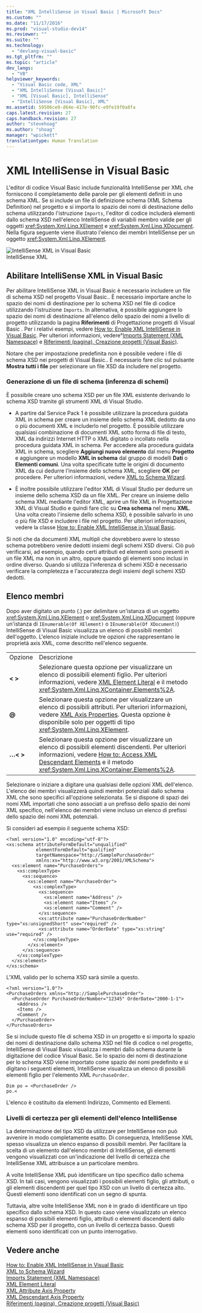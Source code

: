 ```yaml
---
title: "XML IntelliSense in Visual Basic | Microsoft Docs"
ms.custom: ""
ms.date: "11/17/2016"
ms.prod: "visual-studio-dev14"
ms.reviewer: ""
ms.suite: ""
ms.technology: 
  - "devlang-visual-basic"
ms.tgt_pltfrm: ""
ms.topic: "article"
dev_langs: 
  - "VB"
helpviewer_keywords: 
  - "Visual Basic code, XML"
  - "XML IntelliSense [Visual Basic]"
  - "XML [Visual Basic], IntelliSense"
  - "IntelliSense [Visual Basic], XML"
ms.assetid: 59506ce9-d64e-417e-90fc-e9fe19f0a8fa
caps.latest.revision: 27
caps.handback.revision: 27
author: "stevehoag"
ms.author: "shoag"
manager: "wpickett"
translationtype: Human Translation
---
```

# XML IntelliSense in Visual Basic
L'editor di codice Visual Basic include funzionalità IntelliSense per XML che forniscono il completamento delle parole per gli elementi definiti in uno schema XML.  Se si include un file di definizione schema \(XML Schema Definition\) nel progetto e si importa lo spazio dei nomi di destinazione dello schema utilizzando l'istruzione `Imports`, l'editor di codice includerà elementi dallo schema XSD nell'elenco IntelliSense di variabili membro valide per gli oggetti <xref:System.Xml.Linq.XElement> e <xref:System.Xml.Linq.XDocument>.  Nella figura seguente viene illustrato l'elenco dei membri IntelliSense per un oggetto <xref:System.Xml.Linq.XElement>.  
  
 ![IntelliSense XML in Visual Basic](../../../../visual-basic/programming-guide/language-features/xml/media/xml_intellisense.png "XML\_Intellisense")  
IntelliSense XML  
  
## Abilitare IntelliSense XML in Visual Basic  
 Per abilitare IntelliSense XML in Visual Basic è necessario includere un file di schema XSD nel progetto Visual Basic..  È necessario importare anche lo spazio dei nomi di destinazione per lo schema XSD nel file di codice utilizzando l'istruzione `Imports`.  In alternativa, è possibile aggiungere lo spazio dei nomi di destinazione all'elenco dello spazio dei nomi a livello di progetto utilizzando la pagina **Riferimenti** di Progettazione progetti di Visual Basic .  Per i relativi esempi, vedere [How to: Enable XML IntelliSense in Visual Basic](../../../../visual-basic/programming-guide/language-features/xml/how-to-enable-xml-intellisense.md).  Per ulteriori informazioni, vedere°[Imports Statement \(XML Namespace\)](../../../../visual-basic/language-reference/statements/imports-statement-xml-namespace.md) e [Riferimenti \(pagina\), Creazione progetti \(Visual Basic\)](/visual-studio/ide/reference/references-page-project-designer-visual-basic).  
  
 Notare che per impostazione predefinita non è possibile vedere i file di schema XSD nei progetti di Visual Basic..  È necessario fare clic sul pulsante **Mostra tutti i file** per selezionare un file XSD da includere nel progetto.  
  
### Generazione di un file di schema \(inferenza di schemi\)  
 È possibile creare uno schema XSD per un file XML esistente derivando lo schema XSD tramite gli strumenti XML di Visual Studio.  
  
-   A partire dal Service Pack 1 è possibile utilizzare la procedura guidata XML in schema per creare un insieme dello schema XML dedotto da uno o più documenti XML e includerlo nel progetto.  È possibile utilizzare qualsiasi combinazione di documenti XML sotto forma di file di testo, XML da indirizzi Internet HTTP o XML digitato o incollato nella procedura guidata XML in schema.  Per accedere alla procedura guidata XML in schema, scegliere **Aggiungi nuovo elemento** dal menu **Progetto** e aggiungere un modello **XML in schema** dal gruppo di modelli **Dati** o **Elementi comuni**.  Una volta specificate tutte le origini di documento XML da cui dedurre l'insieme dello schema XML, scegliere **OK** per procedere.  Per ulteriori informazioni, vedere [XML to Schema Wizard](../../../../visual-basic/programming-guide/language-features/xml/xml-to-schema-wizard.md).  
  
-   È inoltre possibile utilizzare l'editor XML di Visual Studio per dedurre un insieme dello schema XSD da un file XML.  Per creare un insieme dello schema XML mediante l'editor XML, aprire un file XML in Progettazione XML di Visual Studio e quindi fare clic su **Crea schema** nel menu **XML**.  Una volta creato l'insieme dello schema XSD, è possibile salvarlo in uno o più file XSD e includere i file nel progetto.  Per ulteriori informazioni, vedere la classe [How to: Enable XML IntelliSense in Visual Basic](../../../../visual-basic/programming-guide/language-features/xml/how-to-enable-xml-intellisense.md).  
  
 Si noti che da documenti XML multipli che dovrebbero avere lo stesso schema potrebbero venire dedotti insiemi degli schemi XSD diversi.  Ciò può verificarsi, ad esempio, quando certi attributi ed elementi sono presenti in un file XML ma non in un altro, oppure quando gli elementi sono inclusi in ordine diverso.  Quando si utilizza l'inferenza di schemi XSD è necessario verificare la completezza e l'accuratezza degli insiemi degli schemi XSD dedotti.  
  
## Elenco membri  
 Dopo aver digitato un punto \(.\) per delimitare un'istanza di un oggetto <xref:System.Xml.Linq.XElement> o <xref:System.Xml.Linq.XDocument> \(oppure un'istanza di `IEnumerable(Of XElement)` o `IEnumerable(Of XDocument)`\) IntelliSense di Visual Basic visualizza un elenco di possibili membri dell'oggetto.  L'elenco iniziale include tre opzioni che rappresentano le proprietà axis XML, come descritto nell'elenco seguente.  
  
|||  
|-|-|  
|Opzione|Descrizione|  
|**\< \>**|Selezionare questa opzione per visualizzare un elenco di possibili elementi figlio.  Per ulteriori informazioni, vedere [XML Element Literal](../../../../visual-basic/language-reference/xml-literals/xml-element-literal.md) e il metodo <xref:System.Xml.Linq.XContainer.Elements%2A>.|  
|**@**|Selezionare questa opzione per visualizzare un elenco di possibili attributi.  Per ulteriori informazioni, vedere [XML Axis Properties](../../../../visual-basic/language-reference/xml-axis/xml-axis-properties.md). Questa opzione è disponibile solo per oggetti di tipo <xref:System.Xml.Linq.XElement>.|  
|**…\< \>**|Selezionare questa opzione per visualizzare un elenco di possibili elementi discendenti.  Per ulteriori informazioni, vedere [How to: Access XML Descendant Elements](../../../../visual-basic/programming-guide/language-features/xml/how-to-access-xml-descendant-elements.md) e il metodo <xref:System.Xml.Linq.XContainer.Elements%2A>.|  
  
 Selezionare o iniziare a digitare una qualsiasi delle opzioni XML dell'elenco.  L'elenco dei membri visualizzerà quindi membri potenziali dallo schema XML che sono specifici all'opzione selezionata.  Se si dispone di spazi dei nomi XML importati che sono associati a un prefisso dello spazio dei nomi XML specifico, nell'elenco dei membri viene incluso un elenco di prefissi dello spazio dei nomi XML potenziali.  
  
 Si consideri ad esempio il seguente schema XSD:  
  
```  
<?xml version="1.0" encoding="utf-8"?>  
<xs:schema attributeFormDefault="unqualified"   
           elementFormDefault="qualified"   
           targetNamespace="http://SamplePurchaseOrder"   
           xmlns:xs="http://www.w3.org/2001/XMLSchema">  
  <xs:element name="PurchaseOrders">  
    <xs:complexType>  
      <xs:sequence>  
        <xs:element name="PurchaseOrder">  
          <xs:complexType>  
            <xs:sequence>  
              <xs:element name="Address" />  
              <xs:element name="Items" />  
              <xs:element name="Comment" />  
            </xs:sequence>  
            <xs:attribute name="PurchaseOrderNumber" type="xs:unsignedShort" use="required" />  
            <xs:attribute name="OrderDate" type="xs:string" use="required" />  
          </xs:complexType>  
        </xs:element>  
      </xs:sequence>  
    </xs:complexType>  
  </xs:element>  
</xs:schema>  
```  
  
 L'XML valido per lo schema XSD sarà simile a questo.  
  
```  
<?xml version="1.0"?>  
<PurchaseOrders xmlns="http://SamplePurchaseOrder">  
  <PurchaseOrder PurchaseOrderNumber="12345" OrderDate="2000-1-1">  
    <Address />  
    <Items />  
    <Comment />  
  </PurchaseOrder>  
</PurchaseOrders>  
```  
  
 Se si include questo file di schema XSD in un progetto e si importa lo spazio dei nomi di destinazione dallo schema XSD nel file di codice o nel progetto, IntelliSense di Visual Basic visualizza i membri dallo schema durante la digitazione del codice Visual Basic.  Se lo spazio dei nomi di destinazione per lo schema XSD viene importato come spazio dei nomi predefinito e si digitano i seguenti elementi, IntelliSense visualizza un elenco di possibili elementi figlio per l'elemento XML `PurchaseOrder`.  
  
```  
Dim po = <PurchaseOrder />  
po.<  
```  
  
 L'elenco è costituito da elementi Indirizzo, Commento ed Elementi.  
  
### Livelli di certezza per gli elementi dell'elenco IntelliSense  
 La determinazione del tipo XSD da utilizzare per IntelliSense non può avvenire in modo completamente esatto.  Di conseguenza, IntelliSense XML spesso visualizza un elenco espanso di possibili membri.  Per facilitare la scelta di un elemento dall'elenco membri di IntelliSense, gli elementi vengono visualizzati con un'indicazione del livello di certezza che IntelliSense XML attribuisce a un particolare membro.  
  
 A volte IntelliSense XML può identificare un tipo specifico dallo schema XSD.  In tali casi, vengono visualizzati i possibili elementi figlio, gli attributi, o gli elementi discendenti per quel tipo XSD con un livello di certezza alto.  Questi elementi sono identificati con un segno di spunta.  
  
 Tuttavia, altre volte IntelliSense XML non è in grado di identificare un tipo specifico dallo schema XSD.  In questo caso viene visualizzato un elenco espanso di possibili elementi figlio, attributi o elementi discendenti dallo schema XSD per il progetto, con un livello di certezza basso.  Questi elementi sono identificati con un punto interrogativo.  
  
## Vedere anche  
 [How to: Enable XML IntelliSense in Visual Basic](../../../../visual-basic/programming-guide/language-features/xml/how-to-enable-xml-intellisense.md)   
 [XML to Schema Wizard](../../../../visual-basic/programming-guide/language-features/xml/xml-to-schema-wizard.md)   
 [Imports Statement \(XML Namespace\)](../../../../visual-basic/language-reference/statements/imports-statement-xml-namespace.md)   
 [XML Element Literal](../../../../visual-basic/language-reference/xml-literals/xml-element-literal.md)   
 [XML Attribute Axis Property](../../../../visual-basic/language-reference/xml-axis/xml-attribute-axis-property.md)   
 [XML Descendant Axis Property](../../../../visual-basic/language-reference/xml-axis/xml-descendant-axis-property.md)   
 [Riferimenti \(pagina\), Creazione progetti \(Visual Basic\)](/visual-studio/ide/reference/references-page-project-designer-visual-basic)